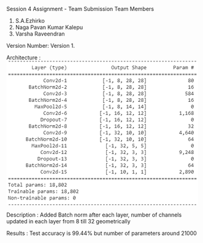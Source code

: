 Session 4 Assignment - Team Submission
Team Members
1. S.A.Ezhirko
2. Naga Pavan Kumar Kalepu
3. Varsha Raveendran

Version Number: Version 1.

Architecture : ![](Images/Version5.png)   

Description : Added Batch norm after each layer, number of channels updated in each layer from 8 till 32 geometrically

Results : Test accuracy is 99.44% but number of parameters around 21000
   
